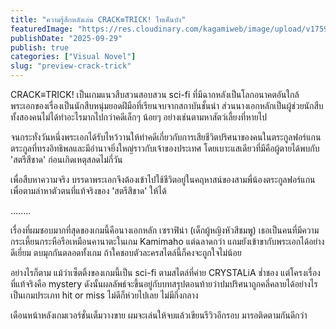 ```yaml
---
title: "ความรู้สึกหลังเล่น CRACK≡TRICK! ไทเค็นบัง"
featuredImage: "https://res.cloudinary.com/kagamiweb/image/upload/v1759218641/blog.coregamehd.com/preview-crack-trick.jpg"
publishDate: "2025-09-29"
publish: true
categories: ["Visual Novel"]
slug: "preview-crack-trick"
---
```


CRACK≡TRICK! เป็นเกมแนวสืบสวนสอบสวน sci-fi ที่มีฉากหลังเป็นโลกอนาคตอันใกล้ พระเอกของเรื่องเป็นนักสืบหนุ่มยอดฝีมือที่เรียนจบจากสถาบันชั้นนำ ส่วนนางเอกหลักเป็นผู้ช่วยนักสืบ ทั้งสองคนไม่ได้ทำอะไรมากไปกว่าคดีเล็กๆ น้อยๆ อย่างเช่นตามหาสัตว์เลี้ยงที่หายไป

จนกระทั่งวันหนึ่งพระเอกได้รับไหว้วานให้ทำคดีเกี่ยวกับการเสียชีวิตปริศนาของคนในตระกูลฟอร์แกน ตระกูลที่ทรงอิทธิพลและมีอำนาจยิ่งใหญ่ราวกับเจ้าของประเทศ โดยเบาะแสเดียวที่มีคือผู้ตายได้พบกับ 'สตรีสีชาด' ก่อนเกิดเหตุสลดไม่กี่วัน

เพื่อสืบหาความจริง บรรดาพระเอกจึงต้องเข้าไปใช้ชีวิตอยู่ในคฤหาสน์ของสามพี่น้องตระกูลฟอร์แกนเพื่อตามล่าหาตัวตนที่แท้จริงของ 'สตรีสีชาด' ให้ได้

........

เรื่องที่ผมชอบมากที่สุดของเกมนี้คือนางเอกหลัก เซราฟิน่า (เด็กผู้หญิงหัวสีชมพู) เธอเป็นคนที่มีความกระเหี้ยนกระหือรือเหมือนคานาตะในเกม Kamimaho แต่ฉลาดกว่า แถมยังเข้าขากับพระเอกได้อย่างดีเยี่ยม ตบมุกกันตลอดทั้งเกม ถ้าใคชอบตัวละครสไตล์นี้ก็คงจะถูกใจไม่น้อย

อย่างไรก็ตาม แม้ว่าเซ็ตติ้งของเกมนี้เป็น sci-fi ตามสไตล์ที่ค่าย CRYSTALiA ช่ำชอง แต่โครงเรื่องที่แท้จริงคือ mystery ดังนั้นผลลัพธ์จะขึ้นอยู่กับบทสรุปตอนท้ายว่าปมปริศนาถูกคลี่คลายได้อย่างไร เป็นเกมประเภท hit or miss ไม่ดีก็ห่วยไปเลย ไม่มีกึ่งกลาง

เดือนหน้าหลังเกมเวอร์ชั่นเต็มวางขาย ผมจะเล่นให้จบแล้วเขียนรีวิวอีกรอบ มารอติดตามกันดีกว่า